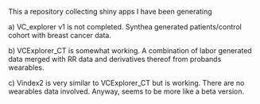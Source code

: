 This a repository collecting shiny apps I have been generating

a) VC_explorer v1 is not completed. Synthea generated patients/control cohort with breast cancer data.

b) VCExplorer_CT is somewhat working. A combination of labor generated data merged with RR data and derivatives thereof from probands wearables. 

c) Vindex2 is very similar to VCExplorer_CT but is working. There are no wearables data involved. Anyway, seems to be more like a beta version.
